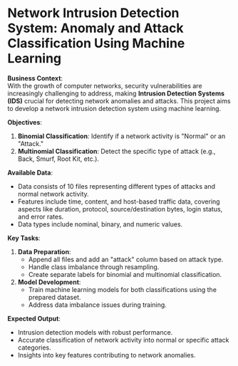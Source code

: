 # Network Intrusion Detection System: Anomaly and Attack Classification Using Machine Learning

**Business Context**:  
With the growth of computer networks, security vulnerabilities are increasingly challenging to address, making **Intrusion Detection Systems (IDS)** crucial for detecting network anomalies and attacks. This project aims to develop a network intrusion detection system using machine learning.

**Objectives**:  
1. **Binomial Classification**: Identify if a network activity is "Normal" or an "Attack."
2. **Multinomial Classification**: Detect the specific type of attack (e.g., Back, Smurf, Root Kit, etc.).

**Available Data**:  
- Data consists of 10 files representing different types of attacks and normal network activity.  
- Features include time, content, and host-based traffic data, covering aspects like duration, protocol, source/destination bytes, login status, and error rates.  
- Data types include nominal, binary, and numeric values.

**Key Tasks**:  
1. **Data Preparation**:
   - Append all files and add an "attack" column based on attack type.
   - Handle class imbalance through resampling.
   - Create separate labels for binomial and multinomial classification.
2. **Model Development**:
   - Train machine learning models for both classifications using the prepared dataset.
   - Address data imbalance issues during training.

**Expected Output**:  
- Intrusion detection models with robust performance.  
- Accurate classification of network activity into normal or specific attack categories.  
- Insights into key features contributing to network anomalies.
